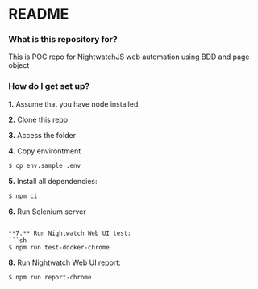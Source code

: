 # README #

### What is this repository for? ###

This is POC repo for NightwatchJS web automation using BDD and page object

### How do I get set up? ###

**1.** Assume that you have node installed.

**2.** Clone this repo

**3.** Access the folder

**4.** Copy environtment
```sh
$ cp env.sample .env
```

**5.** Install all dependencies:
```sh
$ npm ci
```

**6.** Run Selenium server
```

**7.** Run Nightwatch Web UI test:
```sh
$ npm run test-docker-chrome
```

**8.** Run Nightwatch Web UI report:
```sh
$ npm run report-chrome
```
